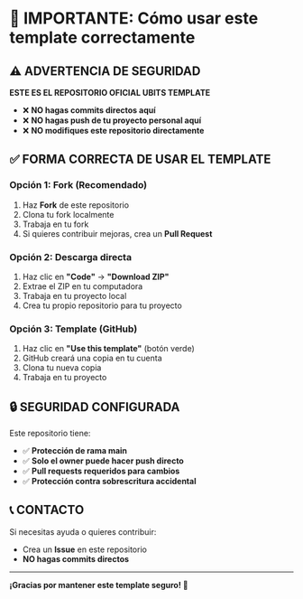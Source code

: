 # 🚨 IMPORTANTE: Cómo usar este template correctamente

## ⚠️ ADVERTENCIA DE SEGURIDAD

**ESTE ES EL REPOSITORIO OFICIAL UBITS TEMPLATE**
- ❌ **NO hagas commits directos aquí**
- ❌ **NO hagas push de tu proyecto personal aquí**
- ❌ **NO modifiques este repositorio directamente**

## ✅ FORMA CORRECTA DE USAR EL TEMPLATE

### **Opción 1: Fork (Recomendado)**
1. Haz **Fork** de este repositorio
2. Clona tu fork localmente
3. Trabaja en tu fork
4. Si quieres contribuir mejoras, crea un **Pull Request**

### **Opción 2: Descarga directa**
1. Haz clic en **"Code"** → **"Download ZIP"**
2. Extrae el ZIP en tu computadora
3. Trabaja en tu proyecto local
4. Crea tu propio repositorio para tu proyecto

### **Opción 3: Template (GitHub)**
1. Haz clic en **"Use this template"** (botón verde)
2. GitHub creará una copia en tu cuenta
3. Clona tu nueva copia
4. Trabaja en tu proyecto

## 🔒 SEGURIDAD CONFIGURADA

Este repositorio tiene:
- ✅ **Protección de rama main**
- ✅ **Solo el owner puede hacer push directo**
- ✅ **Pull requests requeridos para cambios**
- ✅ **Protección contra sobrescritura accidental**

## 📞 CONTACTO

Si necesitas ayuda o quieres contribuir:
- Crea un **Issue** en este repositorio
- **NO hagas commits directos**

---
**¡Gracias por mantener este template seguro! 🚀**
